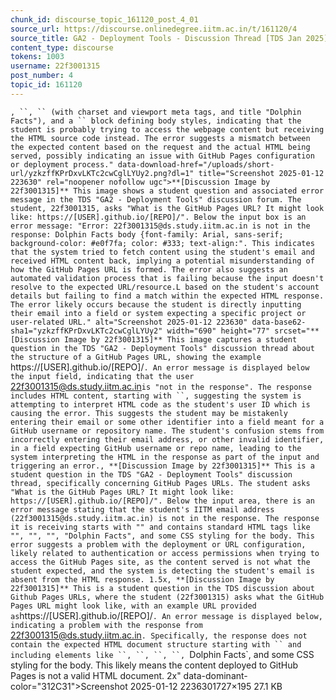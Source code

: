 ```yaml
---
chunk_id: discourse_topic_161120_post_4_01
source_url: https://discourse.onlinedegree.iitm.ac.in/t/161120/4
source_title: GA2 - Deployment Tools - Discussion Thread [TDS Jan 2025]
content_type: discourse
tokens: 1003
username: 22f3001315
post_number: 4
topic_id: 161120
---
```


`, ``, `` (with charset and viewport meta tags, and title "Dolphin Facts"), and a `` block defining body styles, indicating that the student is probably trying to access the webpage content but receiving the HTML source code instead. The error suggests a mismatch between the expected content based on the request and the actual HTML being served, possibly indicating an issue with GitHub Pages configuration or deployment process." data-download-href="/uploads/short-url/yzkzffKPrDxvLKTc2cwCglLYUy2.png?dl=1" title="Screenshot 2025-01-12 223630" rel="noopener nofollow ugc">**[Discussion Image by 22f3001315]** This image shows a student question and associated error message in the TDS "GA2 - Deployment Tools" discussion forum. The student, 22f3001315, asks "What is the GitHub Pages URL? It might look like: https://[USER].github.io/[REPO]/". Below the input box is an error message: "Error: 22f3001315@ds.study.iitm.ac.in is not in the response: Dolphin Facts body {font-family: Arial, sans-serif; background-color: #e0f7fa; color: #333; text-align:". This indicates that the system tried to fetch content using the student's email and received HTML content back, implying a potential misunderstanding of how the GitHub Pages URL is formed. The error also suggests an automated validation process that is failing because the input doesn't resolve to the expected URL/resource.L based on the student's account details but failing to find a match within the expected HTML response. The error likely occurs because the student is directly inputting their email into a field or system expecting a specific project or user-related URL." alt="Screenshot 2025-01-12 223630" data-base62-sha1="yzkzffKPrDxvLKTc2cwCglLYUy2" width="690" height="77" srcset="**[Discussion Image by 22f3001315]** This image captures a student question in the TDS "GA2 - Deployment Tools" discussion thread about the structure of a GitHub Pages URL, showing the example `https://[USER].github.io/[REPO]/`. An error message is displayed below the input field, indicating that the user `22f3001315@ds.study.iitm.ac.in` is "not in the response". The response includes HTML content, starting with ``, suggesting the system is attempting to interpret HTML code as the student's user ID which is causing the error. This suggests the student may be mistakenly entering their email or some other identifier into a field meant for a GitHub username or repository name. The student's confusion stems from incorrectly entering their email address, or other invalid identifier, in a field expecting GitHub username or repo name, leading to the system interpreting the HTML in the response as part of the input and triggering an error., **[Discussion Image by 22f3001315]** This is a student question in the TDS "GA2 - Deployment Tools" discussion thread, specifically concerning GitHub Pages URLs. The student asks "What is the GitHub Pages URL? It might look like: https://[USER].github.io/[REPO]/". Below the input area, there is an error message stating that the student's IITM email address (22f3001315@ds.study.iitm.ac.in) is not in the response. The response it is receiving starts with "" and contains standard HTML tags like "", "", "", "Dolphin Facts", and some CSS styling for the body. This error suggests a problem with the deployment or URL configuration, likely related to authentication or access permissions when trying to access the GitHub Pages site, as the content served is not what the student expected, and the system is detecting the student's email is absent from the HTML response. 1.5x, **[Discussion Image by 22f3001315]** This is a student question in the TDS discussion about Github Pages URLs, where the student (22f3001315) asks what the GitHub Pages URL might look like, with an example URL provided as `https://[USER].github.io/[REPO]/`. An error message is displayed below, indicating a problem with the response from `22f3001315@ds.study.iitm.ac.in`. Specifically, the response does not contain the expected HTML document structure starting with `` and including elements like ``, ``, ``, ``, `Dolphin Facts`, and some CSS styling for the body. This likely means the content deployed to GitHub Pages is not a valid HTML document. 2x" data-dominant-color="312C31">Screenshot 2025-01-12 2236301727×195 27.1 KB
